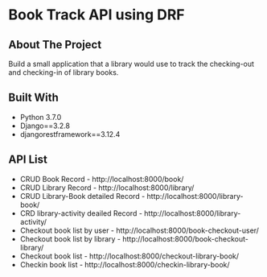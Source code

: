 # Book Track API using DRF

## **About The Project**
Build a small application that a library would use to track the checking-out and checking-in of
library books.

## **Built With**
* Python 3.7.0
* Django==3.2.8
* djangorestframework==3.12.4

## **API List**
* CRUD Book Record - http://localhost:8000/book/
* CRUD Library Record - http://localhost:8000/library/
* CRUD Library-Book detailed Record - http://localhost:8000/library-book/
* CRD library-activity deailed Record - http://localhost:8000/library-activity/
* Checkout book list by user - http://localhost:8000/book-checkout-user/
* Checkout book list by library - http://localhost:8000/book-checkout-library/
* Checkout book list - http://localhost:8000/checkout-library-book/
* Checkin book list - http://localhost:8000/checkin-library-book/
